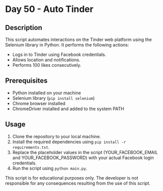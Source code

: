 # Day 50 - Auto Tinder

## Description
This script automates interactions on the Tinder web platform using the Selenium library in Python. It performs the following actions:
- Logs in to Tinder using Facebook credentials.
- Allows location and notifications.
- Performs 100 likes consecutively.

## Prerequisites
- Python installed on your machine
- Selenium library (`pip install selenium`)
- Chrome browser installed
- ChromeDriver installed and added to the system PATH

## Usage
1. Clone the repository to your local machine.
2. Install the required dependencies using `pip install -r requirements.txt`.
3. Replace the placeholder values in the script (YOUR_FACEBOOK_EMAIL and YOUR_FACEBOOK_PASSWORD) with your actual Facebook login credentials.
4. Run the script using `python main.py`.

This script is for educational purposes only. The developer is not responsible for any consequences resulting from the use of this script.

